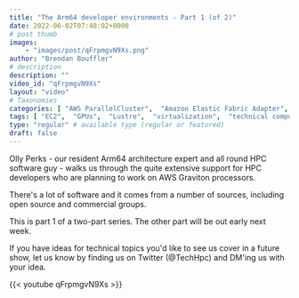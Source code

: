 ```yaml
---
title: "The Arm64 developer environments - Part 1 (of 2)"
date: 2022-06-02T07:48:02+0000
# post thumb
images:
    - "images/post/qFrpmgvN9Xs.png"
author: "Brendan Bouffler"
# description
description: ""
video_id: "qFrpmgvN9Xs"
layout: "video"
# Taxonomies
categories: [ "AWS ParallelCluster",  "Amazon Elastic Fabric Adapter",  "Amazon NICE DCV",  "Life Sciences", ]
tags: [ "EC2",  "GPUs",  "Lustre",  "virtualization",  "technical computing",  "ParallelCluster",  "vizualization",  "elastic fabric adapter",  "High Performance Computing",  "Storage",  "cloud computing",  "scientific computing",  "bioinformatics",  "HPC",  "autoscaling",  "CPUs",  "DCV",  "MPI",  "elastic",  "tightly-coupled",  "EFA",  "Schedulers",  "infiniband",  "techshorts", ]
type: "regular" # available type (regular or featured)
draft: false
---
```


Olly Perks - our resident Arm64 architecture expert and all round HPC software guy - walks us through the quite extensive support for HPC developers who are planning to work on AWS Graviton processors.

There's a lot of software and it comes from a number of sources, including open source and commercial groups.

This is part 1 of a two-part series. The other part will be out early next week.

If you have ideas for technical topics you'd like to see us cover in a future show, let us know by finding us on Twitter (@TechHpc) and DM'ing us with your idea.

{{< youtube qFrpmgvN9Xs >}}